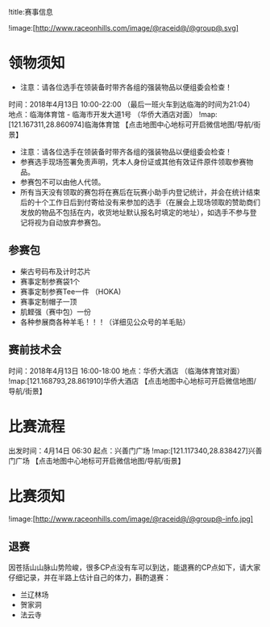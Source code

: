 !title:赛事信息

!image:[http://www.raceonhills.com/image/@raceid@/@group@.svg]

# 领物须知
* 注意：请各位选手在领装备时带齐各组的强装物品以便组委会检查！

时间：2018年4月13日 10:00-22:00
（最后一班火车到达临海的时间为21:04）
地点：临海体育馆 - 临海市开发大道1号 （华侨大酒店对面）
!map:[121.167311,28.860974]临海体育馆
【点击地图中心地标可开启微信地图/导航/街景】

* 注意：请各位选手在领装备时带齐各组的强装物品以便组委会检查！
* 参赛选手现场签署免责声明，凭本人身份证或其他有效证件原件领取参赛物品。
* 参赛包不可以由他人代领。
* 所有当天没有领取的赛包将在赛后在玩赛小助手内登记统计，并会在统计结束后的十个工作日后到付寄给没有来参加的选手（在展会上现场领取的赞助商们发放的物品不包括在内，收货地址默认报名时填定的地址），如选手不参与登记将视为自动放弃参赛包。

## 参赛包
* 柴古号码布及计时芯片
* 赛事定制参赛袋1个
* 赛事定制参赛Tee一件 （HOKA)
* 赛事定制帽子一顶
* 肌鲣强（赛中包）一份
* 各种参展商各种羊毛！！！（详细见公众号的羊毛贴）

## 赛前技术会
时间：2018年4月13日 16:00-18:00
地点：华侨大酒店  （临海体育馆对面）
!map:[121.168793,28.861910]华侨大酒店
【点击地图中心地标可开启微信地图/导航/街景】

# 比赛流程
出发时间：4月14日 06:30
起点：兴善门广场
!map:[121.117340,28.838427]兴善门广场
【点击地图中心地标可开启微信地图/导航/街景】

# 比赛须知
!image:[http://www.raceonhills.com/image/@raceid@/@group@-info.jpg]

## 退赛
因苍括山山脉山势险峻，很多CP点没有车可以到达，能退赛的CP点如下，请大家仔细记录，并在半路上估计自己的体力，斟酌退赛：

* 兰辽林场
* 贺家洞
* 法云寺
